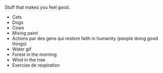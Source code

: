 Stuff that makes you feel good.
- Cats
- Dogs
- Cows
- Mixing paint
- Actions par des gens qui restore faith in humanity (people doing good things)
- Water gif
- Forest in the morning
- Wind in the tree
- Exercise de respiration